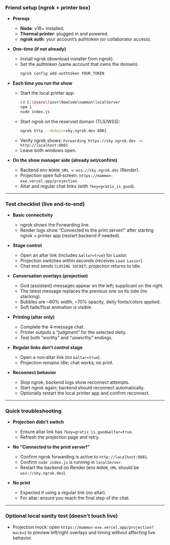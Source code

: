 ### Friend setup (ngrok + printer box)

- **Prereqs**

  - **Node**: v18+ installed.
  - **Thermal printer**: plugged in and powered.
  - **ngrok auth**: your account’s authtoken (or collaborator access).

- **One-time (if not already)**

  - Install ngrok (download installer from ngrok).
  - Set the authtoken (same account that owns the domain):
    ```bash
    ngrok config add-authtoken YOUR_TOKEN
    ```

- **Each time you run the show**

  - Start the local printer app:
    ```bash
    cd C:\Users\lazor\NewCode\mammon\localServer
    npm i
    node index.js
    ```
  - Start ngrok on the reserved domain (TLS/WSS):
    ```bash
    ngrok http --domain=sky.ngrok.dev 8081
    ```
  - Verify ngrok shows: `Forwarding https://sky.ngrok.dev -> http://localhost:8081`
  - Leave both windows open.

- **On the show manager side (already set/confirm)**
  - Backend env `NGROK_URL = wss://sky.ngrok.dev` (Render).
  - Projection open full‑screen: `https://mammon-exe.vercel.app/projection`.
  - Altar and regular chat links (with `?key=gratis_is_good`).

---

### Test checklist (live end‑to‑end)

- **Basic connectivity**

  - ngrok shows the Forwarding line.
  - Render logs show “Connected to the print server!” after starting ngrok + printer app (restart backend if needed).

- **Stage control**

  - Open an altar link (includes `&altar=true`) for Luxior.
  - Projection switches within seconds (receives `Load Luxior`).
  - Chat end sends `CLOSING SOCKET`; projection returns to idle.

- **Conversation overlays (projection)**

  - God (assistant) messages appear on the left; supplicant on the right.
  - The latest message replaces the previous one on its side (no stacking).
  - Bubbles are ~60% width, ~70% opacity, deity fonts/colors applied.
  - Soft fade/float animation is visible.

- **Printing (altar only)**

  - Complete the 4‑message chat.
  - Printer outputs a “judgment” for the selected deity.
  - Test both “worthy” and “unworthy” endings.

- **Regular links don’t control stage**

  - Open a non‑altar link (no `&altar=true`).
  - Projection remains idle; chat works; no print.

- **Reconnect behavior**
  - Stop ngrok; backend logs show reconnect attempts.
  - Start ngrok again; backend should reconnect automatically.
  - Optionally restart the local printer app and confirm reconnect.

---

### Quick troubleshooting

- **Projection didn’t switch**

  - Ensure altar link has `?key=gratis_is_good&altar=true`.
  - Refresh the projection page and retry.

- **No “Connected to the print server!”**

  - Confirm ngrok forwarding is active to `http://localhost:8081`.
  - Confirm `node index.js` is running in `localServer`.
  - Restart the backend on Render (env `NGROK_URL` should be `wss://sky.ngrok.dev`).

- **No print**
  - Expected if using a regular link (no altar).
  - For altar: ensure you reach the final step of the chat.

---

### Optional local sanity test (doesn’t touch live)

- Projection mock: open `https://mammon-exe.vercel.app/projection?mock=1` to preview left/right overlays and timing without affecting live behavior.


